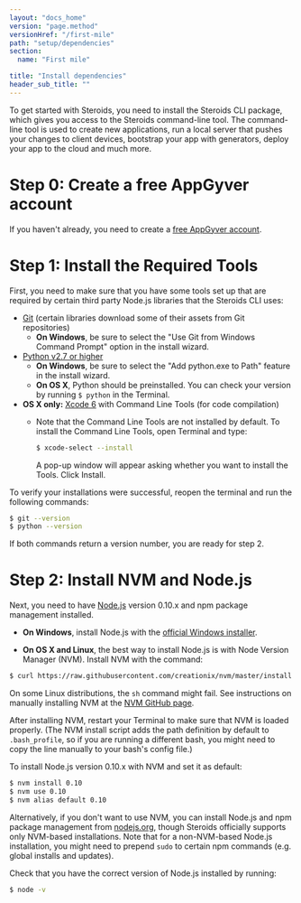 ```yaml
---
layout: "docs_home"
version: "page.method"
versionHref: "/first-mile"
path: "setup/dependencies"
section:
  name: "First mile"

title: "Install dependencies"
header_sub_title: ""
---
```


To get started with Steroids, you need to install the Steroids CLI package, which gives you access to the Steroids command-line tool. The command-line tool is used to create new applications, run a local server that pushes your changes to client devices, bootstrap your app with generators, deploy your app to the cloud and much more.

# Step 0: Create a free AppGyver account

If you haven't already, you need to create a [free AppGyver account](http://accounts.appgyver.com/users/sign_up).

# Step 1: Install the Required Tools

First, you need to make sure that you have some tools set up that are required by certain third party Node.js libraries that the Steroids CLI uses:

- [Git](http://git-scm.com/) (certain libraries download some of their assets from Git repositories)
  - __On Windows__, be sure to select the "Use Git from Windows Command Prompt" option in the install wizard.
- [Python v2.7 or higher](http://www.python.org/)
  -   __On Windows__, be sure to select the "Add python.exe to Path" feature in the install wizard.
  -   __On OS X__, Python should be preinstalled. You can check your version by running `$ python` in the Terminal.
- __OS X only:__ [Xcode 6](https://developer.apple.com/xcode/) with Command Line Tools (for code compilation)
  - Note that the Command Line Tools are not installed by default. To install the Command Line Tools, open Terminal and type:

      ```bash
      $ xcode-select --install
      ```
      A pop-up window will appear asking whether you want to install the Tools. Click Install.

To verify your installations were successful, reopen the terminal and run the following commands:

```bash
$ git --version
$ python --version
```

If both commands return a version number, you are ready for step 2.

# Step 2: Install NVM and Node.js

Next, you need to have [Node.js](http://nodejs.org) version 0.10.x and npm package management installed.

- __On Windows__, install Node.js with the [official Windows installer](http://nodejs.org/download/).

- __On OS X and Linux__, the best way to install Node.js is with Node Version Manager (NVM). Install NVM with the command:

```bash
$ curl https://raw.githubusercontent.com/creationix/nvm/master/install.sh | sh
```
On some Linux distributions, the `sh` command might fail. See instructions on manually installing NVM at the [NVM GitHub page](https://github.com/creationix/nvm#manual-install).

After installing NVM, restart your Terminal to make sure that NVM is loaded properly. (The NVM install script adds the path definition by default to `.bash_profile`, so if you are running a different bash, you might need to copy the line manually to your bash's config file.)

To install Node.js version 0.10.x with NVM and set it as default:

```bash
$ nvm install 0.10
$ nvm use 0.10
$ nvm alias default 0.10
```

Alternatively, if you don't want to use NVM, you can install Node.js and npm package management from [nodejs.org](http://nodejs.org/), though Steroids officially supports only NVM-based installations. Note that for a non-NVM-based Node.js installation, you might need to prepend `sudo` to certain npm commands (e.g. global installs and updates).

Check that you have the correct version of Node.js installed by running:

```bash
$ node -v
```